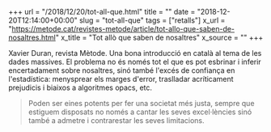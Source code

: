 +++
url = "/2018/12/20/tot-all-que.html"
title = ""
date = "2018-12-20T12:14:00+00:00"
slug = "tot-all-que"
tags = ["retalls"]
x_url = "https://metode.cat/revistes-metode/article/tot-allo-que-saben-de-nosaltres.html"
x_title = "Tot allò que saben de nosaltres"
x_source = ""
+++


Xavier Duran, revista Mètode. Una bona introducció en català al tema de les dades massives. El problema no és només tot el que es pot esbrinar i inferir encertadament sobre nosaltres, sinó també l'excés de confiança en l'estadística: menysprear els marges d'error, traslladar acríticament prejudicis i biaixos a algoritmes opacs, etc.

> Poden ser eines potents per fer una societat més justa, sempre que estiguem disposats no només a cantar les seves excel·lències sinó també a admetre i contrarestar les seves limitacions.
